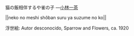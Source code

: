 猫の飯相伴するや雀の子
—[小林一茶](https://ja.wikipedia.org/wiki/小林一茶)

||neko no meshi shôban suru ya suzume no ko||

浮世絵: Autor desconocido, Sparrow and Flowers, ca. 1920